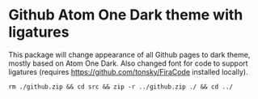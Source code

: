 # Github Atom One Dark theme with ligatures

This package will change appearance of all Github pages to dark theme, mostly based on Atom One Dark.
Also changed font for code to support ligatures (requires https://github.com/tonsky/FiraCode installed locally).

```
rm ./github.zip && cd src && zip -r ../github.zip ./ && cd ../
```
